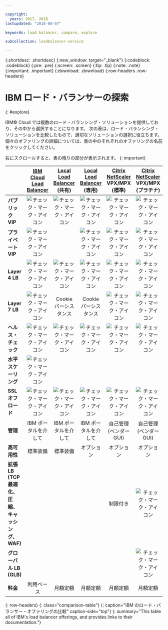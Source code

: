 ```yaml
---

copyright:
  years: 2017, 2018
lastupdated: "2018-08-07"

keywords: load balancer, compare, explore

subcollection: loadbalancer-service

---
```


{:shortdesc: .shortdesc}
{:new_window: target="_blank"}
{:codeblock: .codeblock}
{:pre: .pre}
{:screen: .screen}
{:tip: .tip}
{:note: .note}
{:important: .important}
{:download: .download}
{:row-headers .row-headers}

# IBM ロード・バランサーの探索
{: #explore}

IBM© Cloud では複数のロード・バランシング・ソリューションを提供しており、その中から選択することになります。 次の表は、ロード・バランシング・ソリューションを比較したもので、適切なソリューションの選択に役立ちます。 個々のオファリングの詳細については、表の中のそれぞれのオファリングの名前をクリックしてください。

右にスクロールすると、表の残りの部分が表示されます。
{: important}


|        | [IBM Cloud Load Balancer](/docs/infrastructure/loadbalancer-service?topic=loadbalancer-service-getting-started)| [Local Load Balancer](/docs/infrastructure/local-load-balancer?topic=local-load-balancer-getting-started) (共有)| [Local Load Balancer](/docs/infrastructure/local-load-balancer?topic=local-load-balancer-getting-started) (専用)| [Citrix NetScaler](/docs/infrastructure/citrix-netscaler-vpx?topic=citrix-netscaler-vpx-getting-started) VPX/MPX (標準)| [Citrix NetScaler](/docs/infrastructure/citrix-netscaler-vpx?topic=citrix-netscaler-vpx-getting-started) VPX/MPX (プラチナ) |
|------- | :------: | :------: | :------: | :------: | :------: |
|**パブリック VIP**|![チェック・マーク・アイコン](../../icons/checkmark-icon.svg)|![チェック・マーク・アイコン](../../icons/checkmark-icon.svg)|![チェック・マーク・アイコン](../../icons/checkmark-icon.svg)|![チェック・マーク・アイコン](../../icons/checkmark-icon.svg)|![チェック・マーク・アイコン](../../icons/checkmark-icon.svg) |
|**プライベート VIP**|![チェック・マーク・アイコン](../../icons/checkmark-icon.svg)||![チェック・マーク・アイコン](../../icons/checkmark-icon.svg)|![チェック・マーク・アイコン](../../icons/checkmark-icon.svg)|![チェック・マーク・アイコン](../../icons/checkmark-icon.svg) |
|**Layer 4 LB**|![チェック・マーク・アイコン](../../icons/checkmark-icon.svg)|![チェック・マーク・アイコン](../../icons/checkmark-icon.svg)|![チェック・マーク・アイコン](../../icons/checkmark-icon.svg)|![チェック・マーク・アイコン](../../icons/checkmark-icon.svg)|![チェック・マーク・アイコン](../../icons/checkmark-icon.svg) |
|**Layer 7 LB**|![チェック・マーク・アイコン](../../icons/checkmark-icon.svg)|Cookie パーシスタンス|Cookie パーシスタンス|![チェック・マーク・アイコン](../../icons/checkmark-icon.svg)|![チェック・マーク・アイコン](../../icons/checkmark-icon.svg) |
|**ヘルス・チェック**|![チェック・マーク・アイコン](../../icons/checkmark-icon.svg)|![チェック・マーク・アイコン](../../icons/checkmark-icon.svg)|![チェック・マーク・アイコン](../../icons/checkmark-icon.svg)|![チェック・マーク・アイコン](../../icons/checkmark-icon.svg)|![チェック・マーク・アイコン](../../icons/checkmark-icon.svg) |
|**水平スケーリング**|![チェック・マーク・アイコン](../../icons/checkmark-icon.svg)|||| |
|**SSL オフロード**|![チェック・マーク・アイコン](../../icons/checkmark-icon.svg)|![チェック・マーク・アイコン](../../icons/checkmark-icon.svg)|![チェック・マーク・アイコン](../../icons/checkmark-icon.svg)|![チェック・マーク・アイコン](../../icons/checkmark-icon.svg)|![チェック・マーク・アイコン](../../icons/checkmark-icon.svg) |
|**管理**|IBM ポータルを介して|IBM ポータルを介して|IBM ポータルを介して|自己管理 (ベンダー GUI)|自己管理 (ベンダー GUI) |
|**高可用性**|標準装備|標準装備|オプション|オプション|オプション |
|**拡張 LB (TCP 最適化、圧縮、キャッシング、WAF)**||||制限付き|![チェック・マーク・アイコン](../../icons/checkmark-icon.svg)|
|**グローバル LB (GLB)**|||||![チェック・マーク・アイコン](../../icons/checkmark-icon.svg) |
|**料金**|利用ベース|月額定額|月額定額|月額定額|月額定額 |
{: row-headers}
{: class="comparison-table"}
{: caption="IBM のロード・バランサー・オファリングの比較" caption-side="top"}
{: summary="This table all of IBM's load balancer offerings, and provides links to their documentation."}
